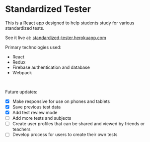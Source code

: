 # Standardized Tester

This is a React app designed to help students study for various standardized tests.

See it live at: <a href="http://standardized-tester.herokuapp.com">standardized-tester.herokuapp.com</a>

Primary technologies used:

- React
- Redux
- Firebase authentication and database
- Webpack

<br>

Future updates:

- [x] Make responsive for use on phones and tablets
- [x] Save previous test data
- [x] Add test review mode
- [ ] Add more tests and subjects
- [ ] Create user profiles that can be shared and viewed by friends or teachers
- [ ] Develop process for users to create their own tests
